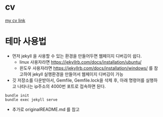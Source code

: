# cv
[my cv link](https://woongheelee.github.io)

# 테마 사용법
* 먼저 jekyll 을 사용할 수 있는 환경을 만들어두면 웹페이지 디버깅이 쉽다.
  * linux 사용자라면 https://jekyllrb.com/docs/installation/ubuntu/
  * 윈도우 사용자라면 https://jekyllrb.com/docs/installation/windows/ 를 참고하여 jekyll 실행환경을 만들어서 웹페이지 디버깅이 가능
* 깃 저장소를 다운받아서, Gemfile, Gemfile.lock을 삭제 후, 아래 명령어를 실행하고 나타나는 ip주소의 4000번 포트로 접속하면 된다.
```shell
bundle init
bundle exec jekyll serve
```
* 추가로 originalREADME.md 를 참고
